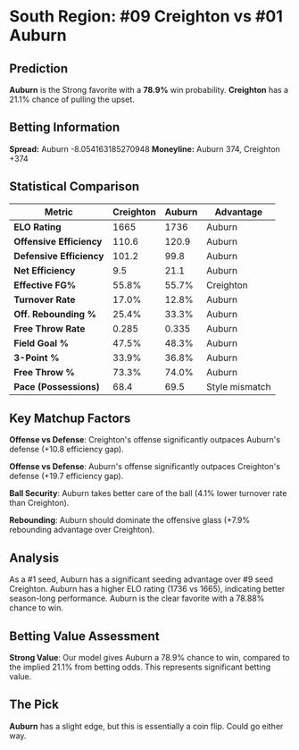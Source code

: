 # South Region: #09 Creighton vs #01 Auburn

## Prediction
**Auburn** is the Strong favorite with a **78.9%** win probability.
**Creighton** has a 21.1% chance of pulling the upset.

## Betting Information
**Spread:** Auburn -8.054163185270948
**Moneyline:** Auburn 374, Creighton +374

## Statistical Comparison

| Metric | Creighton | Auburn | Advantage |
|--------|-----------------|-----------------|----------|
| **ELO Rating** | 1665 | 1736 | Auburn |
| **Offensive Efficiency** | 110.6 | 120.9 | Auburn |
| **Defensive Efficiency** | 101.2 | 99.8 | Auburn |
| **Net Efficiency** | 9.5 | 21.1 | Auburn |
| **Effective FG%** | 55.8% | 55.7% | Creighton |
| **Turnover Rate** | 17.0% | 12.8% | Auburn |
| **Off. Rebounding %** | 25.4% | 33.3% | Auburn |
| **Free Throw Rate** | 0.285 | 0.335 | Auburn |
| **Field Goal %** | 47.5% | 48.3% | Auburn |
| **3-Point %** | 33.9% | 36.8% | Auburn |
| **Free Throw %** | 73.3% | 74.0% | Auburn |
| **Pace (Possessions)** | 68.4 | 69.5 | Style mismatch |

## Key Matchup Factors

**Offense vs Defense**: Creighton's offense significantly outpaces Auburn's defense (+10.8 efficiency gap).

**Offense vs Defense**: Auburn's offense significantly outpaces Creighton's defense (+19.7 efficiency gap).

**Ball Security**: Auburn takes better care of the ball (4.1% lower turnover rate than Creighton).

**Rebounding**: Auburn should dominate the offensive glass (+7.9% rebounding advantage over Creighton).

## Analysis

As a #1 seed, Auburn has a significant seeding advantage over #9 seed Creighton. Auburn has a higher ELO rating (1736 vs 1665), indicating better season-long performance. Auburn is the clear favorite with a 78.88% chance to win.

## Betting Value Assessment

**Strong Value**: Our model gives Auburn a 78.9% chance to win, compared to the implied 21.1% from betting odds. This represents significant betting value.

## The Pick

**Auburn** has a slight edge, but this is essentially a coin flip. Could go either way.

